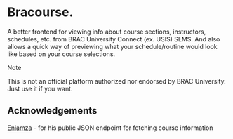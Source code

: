 # Bracourse.
A better frontend for viewing info about course sections, instructors, schedules, etc. from BRAC University Connect (ex. USIS) SLMS. And also allows a quick way of previewing what your schedule/routine would look like based on your course selections.

> [!NOTE]
> This is not an official platform authorized nor endorsed by BRAC University. Just use it if you want.

## Acknowledgements

[Eniamza](https://github.com/eniamza) - for his public JSON endpoint for fetching course information
